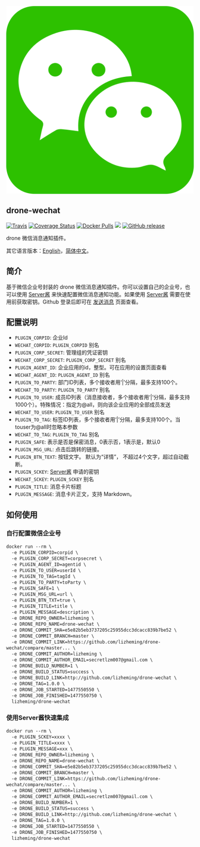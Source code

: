 <img src="wechat.svg" />

## drone-wechat
[![Travis](https://img.shields.io/travis/lizheming/drone-wechat.svg)]()
[![Coverage Status](https://coveralls.io/repos/github/lizheming/drone-wechat/badge.svg?branch=master)](https://coveralls.io/github/lizheming/drone-wechat?branch=master)
[![Docker Pulls](https://img.shields.io/docker/pulls/lizheming/drone-wechat.svg)]()
[![](https://images.microbadger.com/badges/image/lizheming/drone-wechat.svg)](https://microbadger.com/images/lizheming/drone-wechat)
[![GitHub release](https://img.shields.io/github/release/lizheming/drone-wechat.svg)]()

drone 微信消息通知插件。

其它语言版本：[English](README.md)，[简体中文](README.zh-cn.md)。

## 简介

基于微信企业号封装的 drone 微信消息通知插件。你可以设置自己的企业号，也可以使用 [Server酱]( http://sc.ftqq.com/) 来快速配置微信消息通知功能。如果使用 [Server酱]( http://sc.ftqq.com/) 需要在使用前获取密钥。Github 登录后即可在 [发送消息](http://sc.ftqq.com/?c=code) 页面查看。

## 配置说明

- `PLUGIN_CORPID`: 企业Id
- `WECHAT_CORPID`: `PLUGIN_CORPID` 别名
- `PLUGIN_CORP_SECRET`: 管理组的凭证密钥
- `WECHAT_CORP_SECRET`: `PLUGIN_CORP_SECRET` 别名
- `PLUGIN_AGENT_ID`: 企业应用的id，整型。可在应用的设置页面查看
- `WECHAT_AGENT_ID`: `PLUGIN_AGENT_ID` 别名
- `PLUGIN_TO_PARTY`: 部门ID列表，多个接收者用‘|’分隔，最多支持100个。
- `WECHAT_TO_PARTY`: `PLUGIN_TO_PARTY` 别名
- `PLUGIN_TO_USER`: 成员ID列表（消息接收者，多个接收者用‘|’分隔，最多支持1000个）。特殊情况：指定为@all，则向该企业应用的全部成员发送
- `WECHAT_TO_USER`: `PLUGIN_TO_USER` 别名
- `PLUGIN_TO_TAG`: 标签ID列表，多个接收者用‘|’分隔，最多支持100个。当touser为@all时忽略本参数
- `WECHAT_TO_TAG`: `PLUGIN_TO_TAG` 别名
- `PLUGIN_SAFE`:  表示是否是保密消息，0表示否，1表示是，默认0
- `PLUGIN_MSG_URL`: 点击后跳转的链接。
- `PLUGIN_BTN_TEXT`: 按钮文字。 默认为“详情”， 不超过4个文字，超过自动截断。
- `PLUGIN_SCKEY`: [Server酱](http://sc.ftqq.com) 申请的密钥
- `WECHAT_SCKEY`: `PLUGIN_SCKEY` 别名
- `PLUGIN_TITLE`: 消息卡片标题
- `PLUGIN_MESSAGE`: 消息卡片正文，支持 Markdown。

## 如何使用

### 自行配置微信企业号

```
docker run --rm \
  -e PLUGIN_CORPID=corpid \
  -e PLUGIN_CORP_SECRET=corpsecret \
  -e PLUGIN_AGENT_ID=agentid \
  -e PLUGIN_TO_USER=userId \
  -e PLUGIN_TO_TAG=tagId \
  -e PLUGIN_TO_PARTY=toParty \
  -e PLUGIN_SAFE=1 \
  -e PLUGIN_MSG_URL=url \
  -e PLUGIN_BTN_TXT=true \
  -e PLUGIN_TITLE=title \
  -e PLUGIN_MESSAGE=description \
  -e DRONE_REPO_OWNER=lizheming \
  -e DRONE_REPO_NAME=drone-wechat \
  -e DRONE_COMMIT_SHA=e5e82b5eb3737205c25955dcc3dcacc839b7be52 \
  -e DRONE_COMMIT_BRANCH=master \
  -e DRONE_COMMIT_LINK=https://github.com/lizheming/drone-wechat/compare/master... \
  -e DRONE_COMMIT_AUTHOR=lizheming \
  -e DRONE_COMMIT_AUTHOR_EMAIL=secretlzm007@gmail.com \
  -e DRONE_BUILD_NUMBER=1 \
  -e DRONE_BUILD_STATUS=success \
  -e DRONE_BUILD_LINK=http://github.com/lizheming/drone-wechat \
  -e DRONE_TAG=1.0.0 \
  -e DRONE_JOB_STARTED=1477550550 \
  -e DRONE_JOB_FINISHED=1477550750 \
  lizheming/drone-wechat
```

### 使用Server酱快速集成

```
docker run --rm \
  -e PLUGIN_SCKEY=xxxx \
  -e PLUGIN_TITLE=xxxx \
  -e PLUGIN_MESSAGE=xxx \
  -e DRONE_REPO_OWNER=lizheming \
  -e DRONE_REPO_NAME=drone-wechat \
  -e DRONE_COMMIT_SHA=e5e82b5eb3737205c25955dcc3dcacc839b7be52 \
  -e DRONE_COMMIT_BRANCH=master \
  -e DRONE_COMMIT_LINK=https://github.com/lizheming/drone-wechat/compare/master... \
  -e DRONE_COMMIT_AUTHOR=lizheming \
  -e DRONE_COMMIT_AUTHOR_EMAIL=secretlzm007@gmail.com \
  -e DRONE_BUILD_NUMBER=1 \
  -e DRONE_BUILD_STATUS=success \
  -e DRONE_BUILD_LINK=http://github.com/lizheming/drone-wechat \
  -e DRONE_TAG=1.0.0 \
  -e DRONE_JOB_STARTED=1477550550 \
  -e DRONE_JOB_FINISHED=1477550750 \
  lizheming/drone-wechat
```